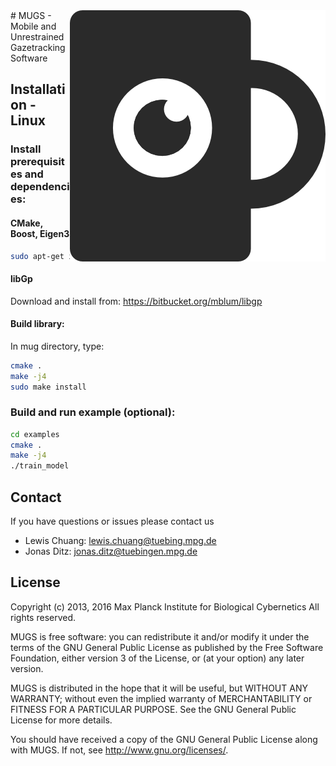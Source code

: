 <img src="doc/images/mug.png" align="right" hight="60" />
# MUGS - Mobile and Unrestrained Gazetracking Software

## Installation - Linux

### Install prerequisites and dependencies:

#### CMake, Boost, Eigen3

```bash
sudo apt-get install cmake-curses-gui libboost-all-dev libeigen3-dev 
```

#### libGp

Download and install from:
https://bitbucket.org/mblum/libgp
    

#### Build library:

In mug directory, type:
```bash
cmake .
make -j4
sudo make install
```

### Build and run example (optional):
```bash
cd examples
cmake .
make -j4
./train_model
```

## Contact

If you have questions or issues please contact us

- Lewis Chuang: lewis.chuang@tuebing.mpg.de
- Jonas Ditz: jonas.ditz@tuebingen.mpg.de

## License

Copyright (c) 2013, 2016 Max Planck Institute for Biological Cybernetics
All rights reserved.
 
MUGS is free software: you can redistribute it and/or modify
it under the terms of the GNU General Public License as published by
the Free Software Foundation, either version 3 of the License, or
(at your option) any later version.

MUGS is distributed in the hope that it will be useful,
but WITHOUT ANY WARRANTY; without even the implied warranty of
MERCHANTABILITY or FITNESS FOR A PARTICULAR PURPOSE.  See the
GNU General Public License for more details.

You should have received a copy of the GNU General Public License
along with MUGS.  If not, see <http://www.gnu.org/licenses/>.
